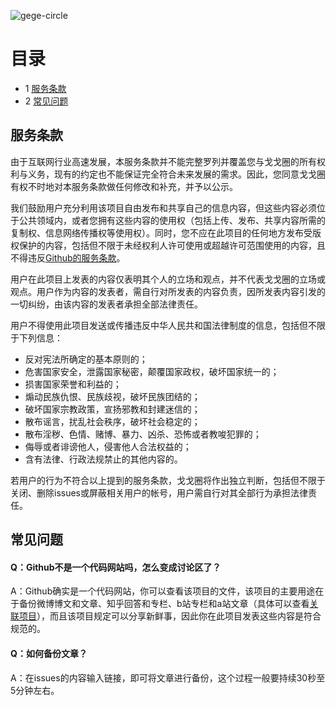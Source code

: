 ![gege-circle](https://user-images.githubusercontent.com/69033087/109669965-97b96380-7bad-11eb-8c6a-6c09c968654f.jpg)
# 目录
* 1 [服务条款](#服务条款)
* 2 [常见问题](#常见问题)

## 服务条款
由于互联网行业高速发展，本服务条款并不能完整罗列并覆盖您与戈戈圈的所有权利与义务，现有的约定也不能保证完全符合未来发展的需求。因此，您同意戈戈圈有权不时地对本服务条款做任何修改和补充，并予以公示。

我们鼓励用户充分利用该项目自由发布和共享自己的信息内容，但这些内容必须位于公共领域内，或者您拥有这些内容的使用权（包括上传、发布、共享内容所需的复制权、信息网络传播权等使用权）。同时，您不应在此项目的任何地方发布受版权保护的内容，包括但不限于未经权利人许可使用或超越许可范围使用的内容，且不得违反[Github的服务条款](https://docs.github.com/cn/github/site-policy/github-community-guidelines)。
 
用户在此项目上发表的内容仅表明其个人的立场和观点，并不代表戈戈圈的立场或观点。用户作为内容的发表者，需自行对所发表的内容负责，因所发表内容引发的一切纠纷，由该内容的发表者承担全部法律责任。
 
用户不得使用此项目发送或传播违反中华人民共和国法律制度的信息，包括但不限于下列信息：

* 反对宪法所确定的基本原则的；
* 危害国家安全，泄露国家秘密，颠覆国家政权，破坏国家统一的；
* 损害国家荣誉和利益的；
* 煽动民族仇恨、民族歧视，破坏民族团结的；
* 破坏国家宗教政策，宣扬邪教和封建迷信的；
* 散布谣言，扰乱社会秩序，破坏社会稳定的；
* 散布淫秽、色情、赌博、暴力、凶杀、恐怖或者教唆犯罪的；
* 侮辱或者诽谤他人，侵害他人合法权益的；
* 含有法律、行政法规禁止的其他内容的。
 
若用户的行为不符合以上提到的服务条款，戈戈圈将作出独立判断，包括但不限于关闭、删除issues或屏蔽相关用户的帐号，用户需自行对其全部行为承担法律责任。

## 常见问题
#### Q：Github不是一个代码网站吗，怎么变成讨论区了？

A：Github确实是一个代码网站，你可以查看该项目的文件，该项目的主要用途在于备份微博博文和文章、知乎回答和专栏、b站专栏和a站文章（具体可以查看[关联项目](https://github.com/gege-circle/github-action)），而且该项目规定可以分享新鲜事，因此你在此项目发表这些内容是符合规范的。

#### Q：如何备份文章？

A：在issues的内容输入链接，即可将文章进行备份，这个过程一般要持续30秒至5分钟左右。
